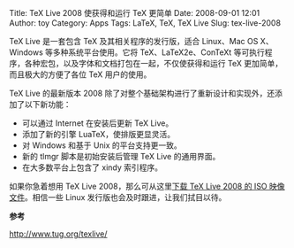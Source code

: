 Title: TeX Live 2008 使获得和运行 TeX 更简单
Date: 2008-09-01 12:01
Author: toy
Category: Apps
Tags: LaTeX, TeX, TeX Live
Slug: tex-live-2008

TeX Live 是一套包含 TeX 及其相关程序的发行版，适合 Linux、Mac OS
X、Windows 等多种系统平台使用。它将 TeX、LaTeX2e、ConTeXt
等可执行程序，各种宏包，以及字体和文档打包在一起，不仅使获得和运行 TeX
更加简单，而且极大的方便了各位 TeX 用户的使用。

TeX Live 的最新版本 2008
除了对整个基础架构进行了重新设计和实现外，还添加了以下新功能：

-   可以通过 Internet 在安装后更新 TeX Live。
-   添加了新的引擎 LuaTeX，使排版更显灵活。
-   对 Windows 和基于 Unix 的平台支持更一致。
-   新的 tlmgr 脚本是初始安装后管理 TeX Live 的通用界面。
-   在大多数平台上包含了 xindy 索引程序。

如果你急着想用 TeX Live 2008，那么可从这里[下载 TeX Live 2008 的 ISO
映像文件](ftp://tug.org/texlive/historic/2008/texlive2008.iso)。相信一些
Linux 发行版也会及时跟进，让我们拭目以待。

**参考**

<http://www.tug.org/texlive/>
